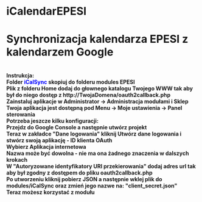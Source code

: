 # iCalendarEPESI<br>
<h1>Synchronizacja kalendarza EPESI z kalendarzem Google </h1><br>
<b>Instrukcja:<b><br>
  Folder <font color="blue">iCalSync</font> skopiuj do folderu modules EPESI<br>
Plik z folderu Home dodaj do głownego katalogu Twojego WWW tak aby był do niego dostęp z http://TwojaDomena/oauth2callback.php<br>
Zainstaluj aplikacje w Administrator -> Administracja modułami i Sklep<br>
Twoja aplikacja jest dostępną pod Menu -> Moje ustawienia -> Panel sterowania<br>
Potrzeba jeszcze kilku konfiguracji:<br>
Przejdz do Google Console a następnie utwórz projekt<br>
Teraz w zakładce "Dane logowania" kliknij Utwórz dane logowania i stwórz swoją aplikację - ID klienta OAuth<br>
  Wybierz Aplikacja internetowa<br>
  Nazwa może być dowolna - nie ma ona żadnego znaczenia w dalszych krokach<br>
  W "Autoryzowane identyfikatory URI przekierowania" dodaj adres url tak aby był zgodny z dostępem do pliku oauth2callback.php<br>
  Po utworzeniu kliknij pobierz JSON a następnie wklej plik do modules/iCalSync oraz zmień jego nazwe na: "client_secret.json"<br>
Teraz możesz korzystać z modułu<br>
